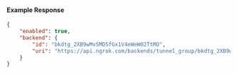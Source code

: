 <!-- Code generated for API Clients. DO NOT EDIT. -->

#### Example Response

```json
{
	"enabled": true,
	"backend": {
		"id": "bkdtg_2XB9wMvSMDSfGx1V4eWeW02TtMO",
		"uri": "https://api.ngrok.com/backends/tunnel_group/bkdtg_2XB9wMvSMDSfGx1V4eWeW02TtMO"
	}
}
```
